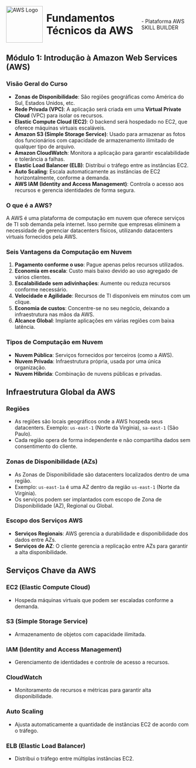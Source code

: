 
<div style="display: flex; align-items: center;">
    <img src="https://upload.wikimedia.org/wikipedia/commons/9/93/Amazon_Web_Services_Logo.svg" alt="AWS Logo" style="width: 100px; margin-right: 10px;">
    <h1 style="margin: 0;">Fundamentos Técnicos da AWS</h1> - Plataforma AWS SKILL BUILDER
</div>


## Módulo 1: Introdução à Amazon Web Services (AWS)

### Visão Geral do Curso
- **Zonas de Disponibilidade**: São regiões geográficas como América do Sul, Estados Unidos, etc.
- **Rede Privada (VPC)**: A aplicação será criada em uma **Virtual Private Cloud** (VPC) para isolar os recursos.
- **Elastic Compute Cloud (EC2)**: O backend será hospedado no EC2, que oferece máquinas virtuais escaláveis.
- **Amazon S3 (Simple Storage Service)**: Usado para armazenar as fotos dos funcionários com capacidade de armazenamento ilimitado de qualquer tipo de arquivo.
- **Amazon CloudWatch**: Monitora a aplicação para garantir escalabilidade e tolerância a falhas.
- **Elastic Load Balancer (ELB)**: Distribui o tráfego entre as instâncias EC2.
- **Auto Scaling**: Escala automaticamente as instâncias de EC2 horizontalmente, conforme a demanda.
- **AWS IAM (Identity and Access Management)**: Controla o acesso aos recursos e gerencia identidades de forma segura.

### O que é a AWS?
A AWS é uma plataforma de computação em nuvem que oferece serviços de TI sob demanda pela internet. Isso permite que empresas eliminem a necessidade de gerenciar datacenters físicos, utilizando datacenters virtuais fornecidos pela AWS.

### Seis Vantagens da Computação em Nuvem
1. **Pagamento conforme o uso**: Pague apenas pelos recursos utilizados.
2. **Economia em escala**: Custo mais baixo devido ao uso agregado de vários clientes.
3. **Escalabilidade sem adivinhações**: Aumente ou reduza recursos conforme necessário.
4. **Velocidade e Agilidade**: Recursos de TI disponíveis em minutos com um clique.
5. **Economia de custos**: Concentre-se no seu negócio, deixando a infraestrutura nas mãos da AWS.
6. **Alcance Global**: Implante aplicações em várias regiões com baixa latência.

### Tipos de Computação em Nuvem
- **Nuvem Pública**: Serviços fornecidos por terceiros (como a AWS).
- **Nuvem Privada**: Infraestrutura própria, usada por uma única organização.
- **Nuvem Híbrida**: Combinação de nuvens públicas e privadas.

## Infraestrutura Global da AWS

### Regiões
- As regiões são locais geográficos onde a AWS hospeda seus datacenters. Exemplo: `us-east-1` (Norte da Virgínia), `sa-east-1` (São Paulo).
- Cada região opera de forma independente e não compartilha dados sem consentimento do cliente.

### Zonas de Disponibilidade (AZs)
- As Zonas de Disponibilidade são datacenters localizados dentro de uma região.
- Exemplo: `us-east-1a` é uma AZ dentro da região `us-east-1` (Norte da Virgínia).
- Os serviços podem ser implantados com escopo de Zona de Disponibilidade (AZ), Regional ou Global.

### Escopo dos Serviços AWS
- **Serviços Regionais**: AWS gerencia a durabilidade e disponibilidade dos dados entre AZs.
- **Serviços de AZ**: O cliente gerencia a replicação entre AZs para garantir a alta disponibilidade.

## Serviços Chave da AWS

### EC2 (Elastic Compute Cloud)
- Hospeda máquinas virtuais que podem ser escaladas conforme a demanda.

### S3 (Simple Storage Service)
- Armazenamento de objetos com capacidade ilimitada.

### IAM (Identity and Access Management)
- Gerenciamento de identidades e controle de acesso a recursos.

### CloudWatch
- Monitoramento de recursos e métricas para garantir alta disponibilidade.

### Auto Scaling
- Ajusta automaticamente a quantidade de instâncias EC2 de acordo com o tráfego.

### ELB (Elastic Load Balancer)
- Distribui o tráfego entre múltiplas instâncias EC2.
